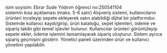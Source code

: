 isim soyisim: Ebrar Sude Yıldırım
öğrenci no:250541104     
sistemin kısa açıklaması (maks. 5-6 satır)
Alışveriş sistemi, kullanıcıların ürünleri inceleyip sepete ekleyerek satın alabildiği dijital bir platformdur. Sistemde kullanıcı kaydı/girişi, ürün kataloğu, sepet işlemleri, ödeme ve sipariş takibi gibi temel işlevler bulunur. Kullanıcılar ürünleri görüntüleyip sepete ekler, ödeme işlemini tamamlayarak sipariş oluşturur. Sistem ayrıca sipariş geçmişini gösterir. Yönetici paneli üzerinden ürün ve kullanıcı yönetimi yapılabilir.
